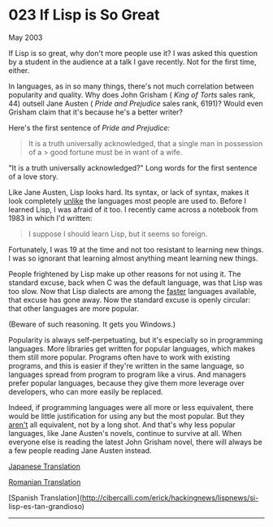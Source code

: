 # 023 If Lisp is So Great


  
 
  
 May 2003   
  
 If Lisp is so great, why don't more people use it? I was asked this question by a student in the audience at a talk I gave recently. Not for the first time, either.   
  
 In languages, as in so many things, there's not much correlation between popularity and quality. Why does John Grisham ( _King of Torts_ sales rank, 44) outsell Jane Austen ( _Pride and Prejudice_ sales rank, 6191)? Would even Grisham claim that it's because he's a better writer?   
  
 Here's the first sentence of _Pride and Prejudice:_   
  
 > It is a truth universally acknowledged, that a single man in possession of a > good fortune must be in want of a wife. 

 "It is a truth universally acknowledged?" Long words for the first sentence of a love story.   
  
 Like Jane Austen, Lisp looks hard. Its syntax, or lack of syntax, makes it look completely [unlike](https://sep.yimg.com/ty/cdn/paulgraham/acl2.lisp?t=1595850613&) the languages most people are used to. Before I learned Lisp, I was afraid of it too. I recently came across a notebook from 1983 in which I'd written: 

 > I suppose I should learn Lisp, but it seems so foreign. 

 Fortunately, I was 19 at the time and not too resistant to learning new things. I was so ignorant that learning almost anything meant learning new things.   
  
 People frightened by Lisp make up other reasons for not using it. The standard excuse, back when C was the default language, was that Lisp was too slow. Now that Lisp dialects are among the [faster](http://shootout.alioth.debian.org/benchmark.php?test=nestedloop&lang=all&sort=cpu) languages available, that excuse has gone away. Now the standard excuse is openly circular: that other languages are more popular.   
  
 (Beware of such reasoning. It gets you Windows.)   
  
 Popularity is always self-perpetuating, but it's especially so in programming languages. More libraries get written for popular languages, which makes them still more popular. Programs often have to work with existing programs, and this is easier if they're written in the same language, so languages spread from program to program like a virus. And managers prefer popular languages, because they give them more leverage over developers, who can more easily be replaced.   
  
 Indeed, if programming languages were all more or less equivalent, there would be little justification for using any but the most popular. But they [aren't](icad.html) all equivalent, not by a long shot. And that's why less popular languages, like Jane Austen's novels, continue to survive at all. When everyone else is reading the latest John Grisham novel, there will always be a few people reading Jane Austen instead.   
  
 
  
 
  
 
  
 [Japanese Translation](http://www.shiro.dreamhost.com/scheme/trans/iflisp-j.html)   
  
 [Romanian Translation](http://ro.goobix.com/pg/iflisp/)   
  
 
  
 [Spanish Translation](http://cibercalli.com/erick/hackingnews/lispnews/si- lisp-es-tan-grandioso)   
  
 
  
 
  
 
  
 
  
 

 
* * *
 

 


